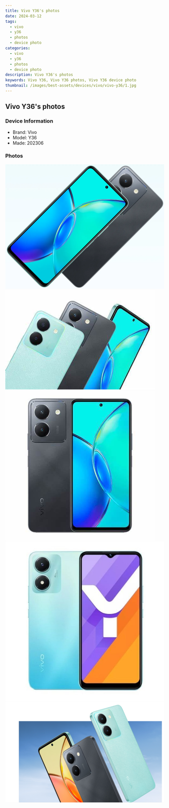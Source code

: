 ```yaml
---
title: Vivo Y36's photos
date: 2024-03-12
tags: 
  - vivo
  - y36
  - photos
  - device photo
categories: 
  - vivo
  - y36
  - photos
  - device photo
description: Vivo Y36's photos
keywords: Vivo Y36, Vivo Y36 photos, Vivo Y36 device photo
thumbnail: /images/best-assets/devices/vivo/vivo-y36/1.jpg
---
```


## Vivo Y36's photos

### Device Information

- Brand: Vivo
- Model: Y36
- Made: 202306

### Photos

![/images/best-assets/devices/vivo/vivo-y36/1.jpg](/images/best-assets/devices/vivo/vivo-y36/1.jpg)
![/images/best-assets/devices/vivo/vivo-y36/2.jpg](/images/best-assets/devices/vivo/vivo-y36/2.jpg)
![/images/best-assets/devices/vivo/vivo-y36/3.jpg](/images/best-assets/devices/vivo/vivo-y36/3.jpg)
![/images/best-assets/devices/vivo/vivo-y36/4.jpg](/images/best-assets/devices/vivo/vivo-y36/4.jpg)
![/images/best-assets/devices/vivo/vivo-y36/5.jpg](/images/best-assets/devices/vivo/vivo-y36/5.jpg)
